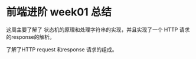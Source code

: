 # 前端进阶 week01 总结

这周主要了解了 状态机的原理和处理字符串的实现，并且实现了一个 HTTP 请求的response的解析。

了解了HTTP request 和response 请求的组成。

